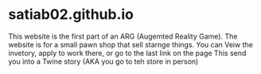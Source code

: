 # satiab02.github.io

This website is the first part of an ARG (Augemted Reality Game).
 The website is for a small pawn shop that sell starnge things. You can 
 Veiw the invetory, apply to work there, or go to the last link on the page
 This send you into a Twine story (AKA you go to teh store in person)

